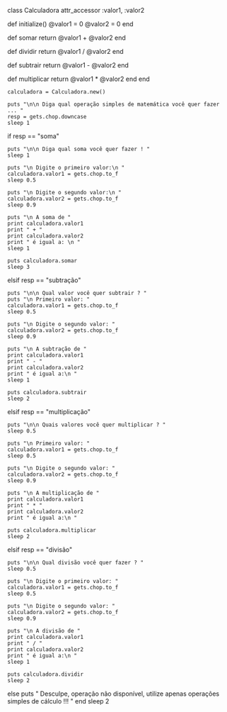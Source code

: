 class Calculadora
   attr_accessor :valor1, :valor2
   
   def initialize()
  @valor1 = 0
	@valor2 = 0
   end
   
   def somar
	return @valor1 + @valor2
   end
   
   def dividir
	return @valor1 / @valor2
   end

   def subtrair
	return @valor1 - @valor2
   end

   def multiplicar
	return @valor1 * @valor2
   end
end

	calculadora = Calculadora.new()

	puts "\n\n Diga qual operação simples de matemática você quer fazer ... "
	resp = gets.chop.downcase
	sleep 1

if resp == "soma"

	puts "\n\n Diga qual soma você quer fazer ! "
	sleep 1

	puts "\n Digite o primeiro valor:\n "
	calculadora.valor1 = gets.chop.to_f
	sleep 0.5
	
	puts "\n Digite o segundo valor:\n "
	calculadora.valor2 = gets.chop.to_f
	sleep 0.9

	puts "\n A soma de "
	print calculadora.valor1
	print " + "
	print calculadora.valor2
	print " é igual a: \n "
	sleep 1

	puts calculadora.somar
	sleep 3

elsif resp == "subtração"

	puts "\n\n Qual valor você quer subtrair ? "
	puts "\n Primeiro valor: "
	calculadora.valor1 = gets.chop.to_f
	sleep 0.5
	
	puts "\n Digite o segundo valor: "
	calculadora.valor2 = gets.chop.to_f
	sleep 0.9

	puts "\n A subtração de "
	print calculadora.valor1
	print " - "
	print calculadora.valor2
	print " é igual a:\n "
	sleep 1
	
	puts calculadora.subtrair
	sleep 2

elsif resp == "multiplicação"

	puts "\n\n Quais valores você quer multiplicar ? "
	sleep 0.5
	
	puts "\n Primeiro valor: "
	calculadora.valor1 = gets.chop.to_f
	sleep 0.5
	
	puts "\n Digite o segundo valor: "
	calculadora.valor2 = gets.chop.to_f
	sleep 0.9
	
	puts "\n A multiplicação de "
	print calculadora.valor1
	print " * "
	print calculadora.valor2
	print " é igual a:\n "

	puts calculadora.multiplicar
	sleep 2

elsif resp == "divisão"

	puts "\n\n Qual divisão você quer fazer ? "
	sleep 0.5
	
	puts "\n Digite o primeiro valor: "
	calculadora.valor1 = gets.chop.to_f
	sleep 0.5
	
	puts "\n Digite o segundo valor: "
	calculadora.valor2 = gets.chop.to_f
	sleep 0.9

	puts "\n A divisão de "
	print calculadora.valor1
	print " / "
	print calculadora.valor2
	print " é igual a:\n "
	sleep 1

	puts calculadora.dividir
	sleep 2

else
	puts " Desculpe, operação não disponível, utilize apenas operações simples de cálculo !!! "
end
	sleep 2
